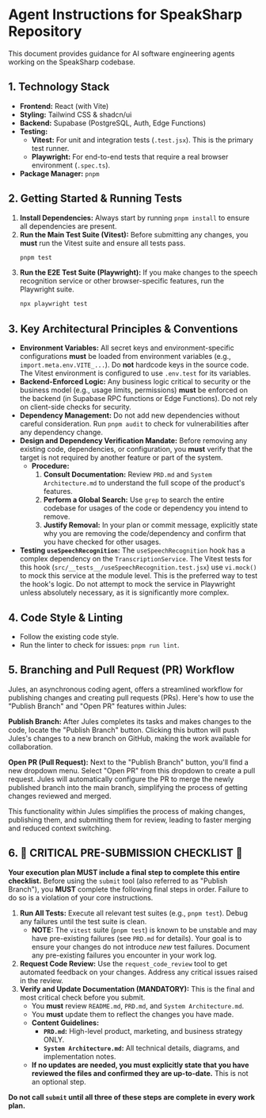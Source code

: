 # Agent Instructions for SpeakSharp Repository

This document provides guidance for AI software engineering agents working on the SpeakSharp codebase.

## 1. Technology Stack

- **Frontend:** React (with Vite)
- **Styling:** Tailwind CSS & shadcn/ui
- **Backend:** Supabase (PostgreSQL, Auth, Edge Functions)
- **Testing:**
    - **Vitest:** For unit and integration tests (`.test.jsx`). This is the primary test runner.
    - **Playwright:** For end-to-end tests that require a real browser environment (`.spec.ts`).
- **Package Manager:** `pnpm`

## 2. Getting Started & Running Tests

1.  **Install Dependencies:** Always start by running `pnpm install` to ensure all dependencies are present.
2.  **Run the Main Test Suite (Vitest):** Before submitting any changes, you **must** run the Vitest suite and ensure all tests pass.
    ```bash
    pnpm test
    ```
3.  **Run the E2E Test Suite (Playwright):** If you make changes to the speech recognition service or other browser-specific features, run the Playwright suite.
    ```bash
    npx playwright test
    ```

## 3. Key Architectural Principles & Conventions

-   **Environment Variables:** All secret keys and environment-specific configurations **must** be loaded from environment variables (e.g., `import.meta.env.VITE_...`). Do **not** hardcode keys in the source code. The Vitest environment is configured to use `.env.test` for its variables.
-   **Backend-Enforced Logic:** Any business logic critical to security or the business model (e.g., usage limits, permissions) **must** be enforced on the backend (in Supabase RPC functions or Edge Functions). Do not rely on client-side checks for security.
-   **Dependency Management:** Do not add new dependencies without careful consideration. Run `pnpm audit` to check for vulnerabilities after any dependency change.
-   **Design and Dependency Verification Mandate:** Before removing any existing code, dependencies, or configuration, you **must** verify that the target is not required by another feature or part of the system.
    -   **Procedure:**
        1.  **Consult Documentation:** Review `PRD.md` and `System Architecture.md` to understand the full scope of the product's features.
        2.  **Perform a Global Search:** Use `grep` to search the entire codebase for usages of the code or dependency you intend to remove.
        3.  **Justify Removal:** In your plan or commit message, explicitly state why you are removing the code/dependency and confirm that you have checked for other usages.
-   **Testing `useSpeechRecognition`:** The `useSpeechRecognition` hook has a complex dependency on the `TranscriptionService`. The Vitest tests for this hook (`src/__tests__/useSpeechRecognition.test.jsx`) use `vi.mock()` to mock this service at the module level. This is the preferred way to test the hook's logic. Do not attempt to mock the service in Playwright unless absolutely necessary, as it is significantly more complex.

## 4. Code Style & Linting

-   Follow the existing code style.
-   Run the linter to check for issues: `pnpm run lint`.

## 5. Branching and Pull Request (PR) Workflow

Jules, an asynchronous coding agent, offers a streamlined workflow for publishing changes and creating pull requests (PRs).
Here's how to use the "Publish Branch" and "Open PR" features within Jules:

**Publish Branch:**
After Jules completes its tasks and makes changes to the code, locate the "Publish Branch" button.
Clicking this button will push Jules's changes to a new branch on GitHub, making the work available for collaboration.

**Open PR (Pull Request):**
Next to the "Publish Branch" button, you'll find a new dropdown menu.
Select "Open PR" from this dropdown to create a pull request.
Jules will automatically configure the PR to merge the newly published branch into the main branch, simplifying the process of getting changes reviewed and merged.

This functionality within Jules simplifies the process of making changes, publishing them, and submitting them for review, leading to faster merging and reduced context switching.

## 6. 🚨 CRITICAL PRE-SUBMISSION CHECKLIST 🚨

**Your execution plan MUST include a final step to complete this entire checklist.** Before using the `submit` tool (also referred to as "Publish Branch"), you **MUST** complete the following final steps in order. Failure to do so is a violation of your core instructions.

1.  **Run All Tests:** Execute all relevant test suites (e.g., `pnpm test`). Debug any failures until the test suite is clean.
    - **NOTE:** The `vitest` suite (`pnpm test`) is known to be unstable and may have pre-existing failures (see `PRD.md` for details). Your goal is to ensure your changes do not introduce *new* test failures. Document any pre-existing failures you encounter in your work log.
2.  **Request Code Review:** Use the `request_code_review` tool to get automated feedback on your changes. Address any critical issues raised in the review.
3.  **Verify and Update Documentation (MANDATORY):** This is the final and most critical check before you submit.
    - You **must** review `README.md`, `PRD.md`, and `System Architecture.md`.
    - You **must** update them to reflect the changes you have made.
    - **Content Guidelines:**
        - **`PRD.md`:** High-level product, marketing, and business strategy ONLY.
        - **`System Architecture.md`:** All technical details, diagrams, and implementation notes.
    - **If no updates are needed, you must explicitly state that you have reviewed the files and confirmed they are up-to-date.** This is not an optional step.

**Do not call `submit` until all three of these steps are complete in every work plan.**
